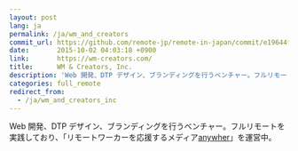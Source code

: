 ```yaml
---
layout: post
lang: ja
permalink: /ja/wm_and_creators
commit_url: https://github.com/remote-jp/remote-in-japan/commit/e19644f026f3b89518395c20dd6d8f10edd87113
date:       2015-10-02 04:03:18 +0900
link:       https://wm-creators.com/
title:      WM & Creators, Inc.
description: 'Web 開発、DTP デザイン、ブランディングを行うベンチャー。フルリモートを実践しており、「リモートワーカーを応援するメディアanywher」を運営中。'
categories: full_remote
redirect_from:
  - /ja/wm_and_creators_inc
---
```


<p>Web 開発、DTP デザイン、ブランディングを行うベンチャー。フルリモートを実践しており、「リモートワーカーを応援するメディア<a href="https://anywher.net">anywher</a>」を運営中。</p>
